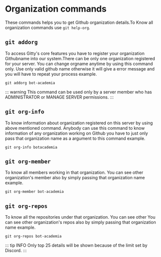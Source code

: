 # Organization commands

These commands helps you to get Github organization details.To Know all organization commands use `git help-org`.

## `git addorg`

To access Gitty's core features you have to register your organization Githubname into our system.There can be only one organization registered for your server. You can change orgname anytime by using this command only. Use only valid github name otherwise it will give a error message and you will have to repeat your process example.

```
git addorg bot-academia
```

::: warning
This command can be used only by a server member who has ADMINISTRATOR or MANAGE SERVER permissions.
:::

## `git org-info`

To know information about organization registered on this server by using above mentioned command. Anybody can use this command to know information of any organization working on Github you have to just only pass that organization name as a argument to this command example.

```
git org-info botacademia
```

## `git org-member`

To know all members working in that organization. You can see other organization's member also by simply passing that organization name example.

```
git org-member bot-academia
```

## `git org-repos`

To know all the repositories under that organization. You can see other You can see other organization's repos also by simply passing that organization name example.

```
git org-repos bot-academia
```

::: tip INFO
Only top 25 details will be shown because of the limit set by Discord.
:::
